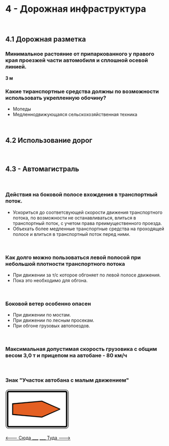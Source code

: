 <h1>4 - Дорожная инфраструктура</h1>
<br>
<h2>4.1 Дорожная разметка</h2>
<h3>Минимальное растояние от припаркованного у правого края проезжей части автомобиля и сплошной осевой линией.</h3>
<strong>3 м</strong>
<br>
<h3>Какие тиранспортные средства должны по возможности использовать укрепленную обочину?</h3>
<ul>
<li>Мопеды</li>
<li>Медленнодвижующаяся сельскохозяйственная техника</li>
</ul>
<br>
<h2>4.2 Использование дорог</h2>

<br>
<h2>4.3 - Автомагистраль</h2>

<br>
<h3>Действия на боковой полосе вхождения в транспортный поток.</h3>
<ul>
<li>Ускориться до соответсвующей скорости движения транспортного потока, по возможности не останавливаться, влиться в транспортный поток, с учетом права преимущественного проезда.</li>
<li>Объехать более медленные транспортные средства на проходящей полосе и влиться в транспортный поток перед ними.</li>
</ul>

<br>
<h3>Как долго можно пользоваться левой полосой при небольшой плотности транспортного потока</h3>
<ul>
<li>При движении за т/с которое обгоняет по левой полосе движения.</li>
<li>Пока это необходимо для обгона.</li>
</ul>

<br>
<h3>Боковой ветер особенно опасен</h3>
<ul>
<li>При движении по мостам.</li>
<li>При движении по лесным просекам.</li>
<li>При обгоне грузовых автопоездов.</li>
</ul>

<br>
<h3>Максимальная допустимая скорость грузовика с общим весом 3,0 т и прицепом на автобане - 80 км/ч</h3>

<br>
<h3>Знак "Участок автобана с малым движением"</h3>
<img src="/img/sign/umlenkungspfeil.png" alt="cng" width="200"/>

[<--- Сюда ___](/03%20-%20road%20signs%20&%20equipment.md)
[___ Туда --->](/05%20-%20priority%20pass.md)
